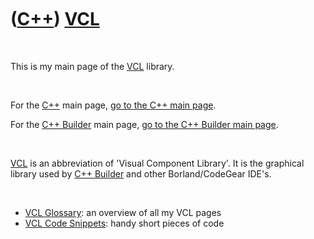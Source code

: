 



 

 

 

 

 

([C++](Cpp.md)) [VCL](CppVcl.md)
==================================

 

This is my main page of the [VCL](CppVcl.md) library.

 

For the [C++](Cpp.md) main page, [go to the C++ main page](Cpp.md).

For the [C++ Builder](CppBuilder.md) main page, [go to the C++ Builder
main page](CppBuilder.md).

 

[VCL](CppVcl.md) is an abbreviation of 'Visual Component Library'. It
is the graphical library used by [C++ Builder](CppBuilder.md) and other
Borland/CodeGear IDE's.

 

-   [VCL Glossary](CppVclGlossary.md): an overview of all my VCL pages
-   [VCL Code Snippets](CppVclCodeSnippets.md): handy short pieces of
    code

 

 

 

 

 





 




